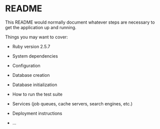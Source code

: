 # README

This README would normally document whatever steps are necessary to get the
application up and running.

Things you may want to cover:

* Ruby version 2.5.7

* System dependencies

* Configuration

* Database creation

* Database initialization

* How to run the test suite

* Services (job queues, cache servers, search engines, etc.)

* Deployment instructions 

* ...
